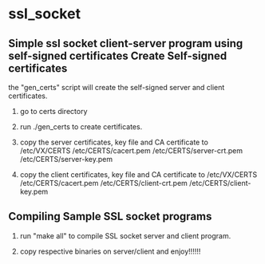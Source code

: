 # ssl_socket
Simple ssl socket client-server program using self-signed certificates
Create Self-signed certificates
-------------------------------

the "gen_certs" script will create the self-signed server and client
certificates.

1. go to certs directory 

2. run ./gen_certs to create certificates.

3. copy the server certificates, key file and CA certificate to /etc/VX/CERTS
	/etc/CERTS/cacert.pem
	/etc/CERTS/server-crt.pem
	/etc/CERTS/server-key.pem

4. copy the client certificates, key file and CA certificate to /etc/VX/CERTS
	/etc/CERTS/cacert.pem
	/etc/CERTS/client-crt.pem
	/etc/CERTS/client-key.pem

Compiling Sample SSL socket programs
------------------------------------
1. run "make all" to compile SSL socket server and client program.

2. copy respective binaries on server/client and enjoy!!!!!!

